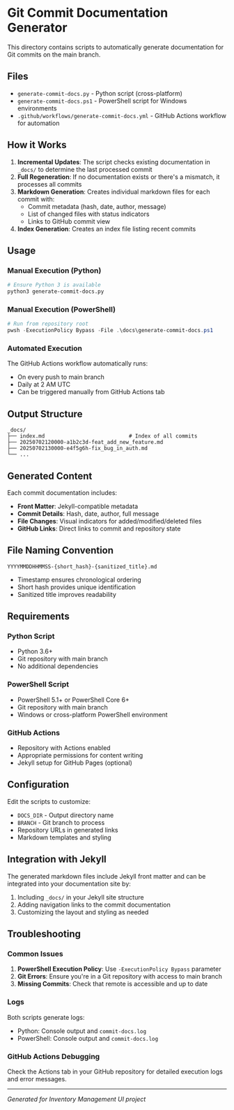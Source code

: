 # Git Commit Documentation Generator

This directory contains scripts to automatically generate documentation for Git commits on the main branch.

## Files

- `generate-commit-docs.py` - Python script (cross-platform)
- `generate-commit-docs.ps1` - PowerShell script for Windows environments
- `.github/workflows/generate-commit-docs.yml` - GitHub Actions workflow for automation

## How it Works

1. **Incremental Updates**: The script checks existing documentation in `_docs/` to determine the last processed commit
2. **Full Regeneration**: If no documentation exists or there's a mismatch, it processes all commits
3. **Markdown Generation**: Creates individual markdown files for each commit with:
   - Commit metadata (hash, date, author, message)
   - List of changed files with status indicators
   - Links to GitHub commit view
4. **Index Generation**: Creates an index file listing recent commits

## Usage

### Manual Execution (Python)

```bash
# Ensure Python 3 is available
python3 generate-commit-docs.py
```

### Manual Execution (PowerShell)

```powershell
# Run from repository root
pwsh -ExecutionPolicy Bypass -File .\docs\generate-commit-docs.ps1
```

### Automated Execution

The GitHub Actions workflow automatically runs:
- On every push to main branch
- Daily at 2 AM UTC
- Can be triggered manually from GitHub Actions tab

## Output Structure

```
_docs/
├── index.md                           # Index of all commits
├── 20250702120000-a1b2c3d-feat_add_new_feature.md
├── 20250702130000-e4f5g6h-fix_bug_in_auth.md
└── ...
```

## Generated Content

Each commit documentation includes:

- **Front Matter**: Jekyll-compatible metadata
- **Commit Details**: Hash, date, author, full message
- **File Changes**: Visual indicators for added/modified/deleted files
- **GitHub Links**: Direct links to commit and repository state

## File Naming Convention

`YYYYMMDDHHMMSS-{short_hash}-{sanitized_title}.md`

- Timestamp ensures chronological ordering
- Short hash provides unique identification
- Sanitized title improves readability

## Requirements

### Python Script
- Python 3.6+
- Git repository with main branch
- No additional dependencies

### PowerShell Script
- PowerShell 5.1+ or PowerShell Core 6+
- Git repository with main branch
- Windows or cross-platform PowerShell environment

### GitHub Actions
- Repository with Actions enabled
- Appropriate permissions for content writing
- Jekyll setup for GitHub Pages (optional)

## Configuration

Edit the scripts to customize:

- `DOCS_DIR` - Output directory name
- `BRANCH` - Git branch to process
- Repository URLs in generated links
- Markdown templates and styling

## Integration with Jekyll

The generated markdown files include Jekyll front matter and can be integrated into your documentation site by:

1. Including `_docs/` in your Jekyll site structure
2. Adding navigation links to the commit documentation
3. Customizing the layout and styling as needed

## Troubleshooting

### Common Issues

1. **PowerShell Execution Policy**: Use `-ExecutionPolicy Bypass` parameter
2. **Git Errors**: Ensure you're in a Git repository with access to main branch
3. **Missing Commits**: Check that remote is accessible and up to date

### Logs

Both scripts generate logs:
- Python: Console output and `commit-docs.log`
- PowerShell: Console output and `commit-docs.log`

### GitHub Actions Debugging

Check the Actions tab in your GitHub repository for detailed execution logs and error messages.

---

*Generated for Inventory Management UI project*
